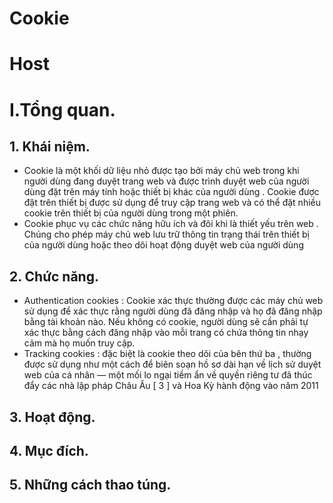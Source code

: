 # Cookie
# Host

# I.Tổng quan.
## 1. Khái niệm.
- Cookie là một khối dữ liệu nhỏ được tạo bởi máy chủ web trong khi người dùng đang duyệt trang web và được trình duyệt web của người dùng đặt trên máy tính hoặc thiết bị khác của người dùng . Cookie được đặt trên thiết bị được sử dụng để truy cập trang web và có thể đặt nhiều cookie trên thiết bị của người dùng trong một phiên.
- Cookie phục vụ các chức năng hữu ích và đôi khi là thiết yếu trên web . Chúng cho phép máy chủ web lưu trữ thông tin trạng thái trên thiết bị của người dùng hoặc theo dõi hoạt động duyệt web của người dùng 
## 2. Chức năng.
- Authentication cookies : Cookie xác thực thường được các máy chủ web sử dụng để xác thực rằng người dùng đã đăng nhập và họ đã đăng nhập bằng tài khoản nào. Nếu không có cookie, người dùng sẽ cần phải tự xác thực bằng cách đăng nhập vào mỗi trang có chứa thông tin nhạy cảm mà họ muốn truy cập. 
- Tracking cookies :  đặc biệt là cookie theo dõi của bên thứ ba , thường được sử dụng như một cách để biên soạn hồ sơ dài hạn về lịch sử duyệt web của cá nhân — một mối lo ngại tiềm ẩn về quyền riêng tư đã thúc đẩy các nhà lập pháp Châu Âu [ 3 ] và Hoa Kỳ hành động vào năm 2011
## 3. Hoạt động.

## 4. Mục đích.

## 5. Những cách thao túng.
